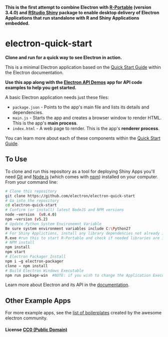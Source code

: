 
**This is the first attempt to combine Electron with [R-Portable](https://sourceforge.net/projects/rportable/files/R-Portable/) (version 3.4.0) and [RStudio Shiny](http://shiny.rstudio-staging.com/) package to enable desktop delivery of Electron Applications that run standalone with R and Shiny Applications embedded.**

# electron-quick-start

**Clone and run for a quick way to see Electron in action.**

This is a minimal Electron application based on the [Quick Start Guide](http://electron.atom.io/docs/latest/tutorial/quick-start) within the Electron documentation.

**Use this app along with the [Electron API Demos](http://electron.atom.io/#get-started) app for API code examples to help you get started.**

A basic Electron application needs just these files:

- `package.json` - Points to the app's main file and lists its details and dependencies.
- `main.js` - Starts the app and creates a browser window to render HTML. This is the app's **main process**.
- `index.html` - A web page to render. This is the app's **renderer process**.

You can learn more about each of these components within the [Quick Start Guide](http://electron.atom.io/docs/latest/tutorial/quick-start).

## To Use

To clone and run this repository as a tool for deploying Shiny Apps you'll need [Git](https://git-scm.com) and [Node.js](https://nodejs.org/en/download/) (which comes with [npm](http://npmjs.com)) installed on your computer. From your command line:

```bash
# Clone this repository
git clone https://github.com/electron/electron-quick-start
# Go into the repository
cd electron-quick-start
# Confirm (or install) latest NodeJS and NPM versions
node –version  (v8.4.0)
npm –version (v5.2)
# Update Python System Environemnt Variable
Be sure system environment variables include C:\Python27
# For Shiny Applictions, install any library dependencies not already included in cloned git repo
R.exe #run this to start R-Portable and check if needed libraries are installed
# NPM install
npm install
npm start
# Electron Packager Install
npm i –g electron-packager
clone – npm install 
# Build Electron Windows Executable
npm run package-win  #NOTE: if you wish to change the Application Executable name from the default app.R you need to change that in the package.json package-win script command

```

Learn more about Electron and its API in the [documentation](http://electron.atom.io/docs/latest).

## Other Example Apps

For more example apps, see the
[list of boilerplates](http://electron.atom.io/community/#boilerplates)
created by the awesome electron community.

#### License [CC0 (Public Domain)](LICENSE.md)
